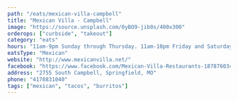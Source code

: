 ```yaml
---
path: "/eats/mexican-villa-campbell"
title: "Mexican Villa - Campbell"
image: "https://source.unsplash.com/0yBO9-jib0s/400x300"
orderops: ["curbside", "takeout"]
category: "eats"
hours: "11am-9pm Sunday through Thursday. 11am-10pm Friday and Saturday"
eatsType: "Mexican"
website: "http://www.mexicanvilla.net/"
facebook: "https://www.facebook.com/Mexican-Villa-Restaurants-187876034583427"
address: "2755 South Campbell, Springfield, MO"
phone: "4178831040"
tags: ["mexican", "tacos", "burritos"]
---
```


